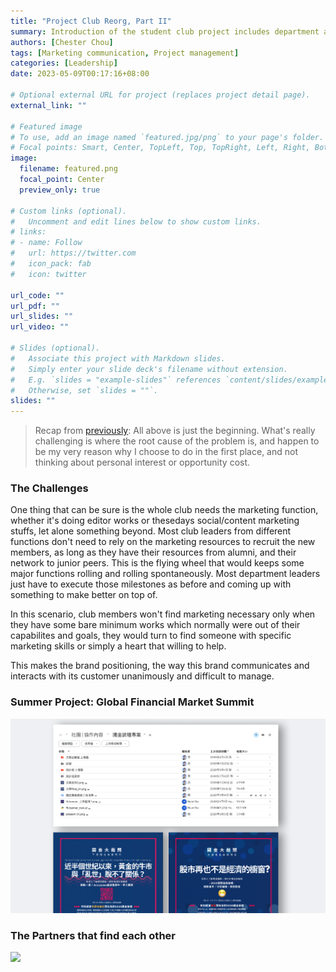 ```yaml
---
title: "Project Club Reorg, Part II"
summary: Introduction of the student club project includes department and resource development, project management, etc.
authors: [Chester Chou]
tags: [Marketing communication, Project management]
categories: [Leadership]
date: 2023-05-09T00:17:16+08:00

# Optional external URL for project (replaces project detail page).
external_link: ""

# Featured image
# To use, add an image named `featured.jpg/png` to your page's folder.
# Focal points: Smart, Center, TopLeft, Top, TopRight, Left, Right, BottomLeft, Bottom, BottomRight.
image:
  filename: featured.png
  focal_point: Center
  preview_only: true

# Custom links (optional).
#   Uncomment and edit lines below to show custom links.
# links:
# - name: Follow
#   url: https://twitter.com
#   icon_pack: fab
#   icon: twitter

url_code: ""
url_pdf: ""
url_slides: ""
url_video: ""

# Slides (optional).
#   Associate this project with Markdown slides.
#   Simply enter your slide deck's filename without extension.
#   E.g. `slides = "example-slides"` references `content/slides/example-slides.md`.
#   Otherwise, set `slides = ""`.
slides: ""
---
```





> Recap from [previously](/project/tmba-1/): All above is just the beginning. What's really challenging is where the root cause of the problem is, and happen to be my very reason why I choose to do in the first place, and not thinking about personal interest or opportunity cost.


### **The Challenges**

One thing that can be sure is the whole club needs the marketing function, whether it's doing editor works or thesedays social/content marketing stuffs, let alone something beyond. Most club leaders from different functions don't need to rely on the marketing resources to recruit the new members, as long as they have their resources from alumni, and their network to junior peers. This is the flying wheel that would keeps some major functions rolling and rolling spontaneously. Most department leaders just have to execute those milestones as before and coming up with something to make better on top of.  

In this scenario, club members won't find marketing necessary only when they have some bare minimum works which normally were out of their capabilites and goals, they would turn to find someone with specific marketing skills or simply a heart that willing to help.

This makes the brand positioning, the way this brand communicates and interacts with its customer unanimously and difficult to manage.



### Summer Project: Global Financial Market Summit

![](./image/p1.png)



### **The Partners that find each other** 

![](./image/p2.png)